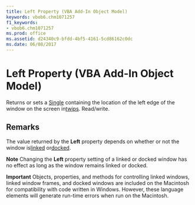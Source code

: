 ```yaml
---
title: Left Property (VBA Add-In Object Model)
keywords: vbob6.chm1071257
f1_keywords:
- vbob6.chm1071257
ms.prod: office
ms.assetid: d24340c9-bfdd-4bf5-4161-5cd86162c0dc
ms.date: 06/08/2017
---
```



# Left Property (VBA Add-In Object Model)



Returns or sets a [Single](../../Glossary/vbe-glossary.md) containing the location of the left edge of the window on the screen in[twips](../../Glossary/vbe-glossary.md). Read/write.

## Remarks

The value returned by the  **Left** property depends on whether or not the window is[linked](../../Glossary/vbe-glossary.md) or[docked](../../Glossary/vbe-glossary.md).

 **Note**  Changing the  **Left** property setting of a linked or docked window has no effect as long as the window remains linked or docked.



 **Important**  Objects, properties, and methods for controlling linked windows, linked window frames, and docked windows are included on the Macintosh for compatibility with code written in Windows. However, these language elements will generate run-time errors when run on the Macintosh.



